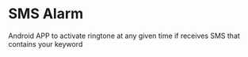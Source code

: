 # SMS Alarm

Android APP to activate ringtone at any given time if receives SMS that contains your keyword

